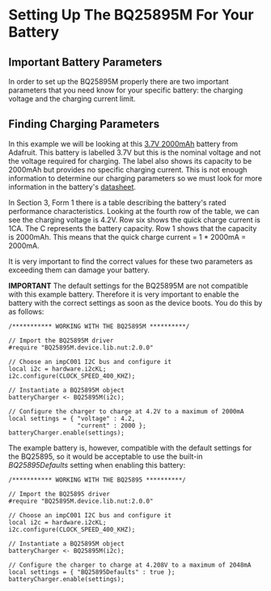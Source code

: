 # Setting Up The BQ25895M For Your Battery #

## Important Battery Parameters ##

In order to set up the BQ25895M properly there are two important parameters that you need know for your specific battery: the charging voltage and the charging current limit.

## Finding Charging Parameters ##

In this example we will be looking at this [3.7V 2000mAh]( https://www.adafruit.com/product/2011?gclid=EAIaIQobChMIh7uL6pP83AIVS0sNCh1NNQUsEAQYAiABEgKFA_D_BwE) battery from Adafruit. This battery is labelled 3.7V but this is the nominal voltage and not the voltage required for charging. The label also shows its capacity to be 2000mAh but provides no specific charging current. This is not enough information to determine our charging parameters so we must look for more information in the battery's [datasheet](https://cdn-shop.adafruit.com/datasheets/LiIon2000mAh37V.pdf).

In Section 3, Form 1 there is a table describing the battery's rated performance characteristics. Looking at the fourth row of the table, we can see the charging voltage is 4.2V. Row six shows the quick charge current is 1CA. The C represents the battery capacity. Row 1 shows that the capacity is 2000mAh. This means that the quick charge current = 1 * 2000mA = 2000mA.

It is very important to find the correct values for these two parameters as exceeding them can damage your battery.

**IMPORTANT** The default settings for the BQ25895M are not compatible with this example battery. Therefore it is very important to enable the battery with the correct settings as soon as the device boots. You do this by as follows:

```squirrel
/*********** WORKING WITH THE BQ25895M **********/

// Import the BQ25895M driver
#require "BQ25895M.device.lib.nut:2.0.0"

// Choose an impC001 I2C bus and configure it
local i2c = hardware.i2cKL;
i2c.configure(CLOCK_SPEED_400_KHZ);

// Instantiate a BQ25895M object
batteryCharger <- BQ25895M(i2c);

// Configure the charger to charge at 4.2V to a maximum of 2000mA
local settings = { "voltage" : 4.2,
                   "current" : 2000 };
batteryCharger.enable(settings);
```

The example battery is, however, compatible with the default settings for the BQ25895, so it would be acceptable to use the built-in *BQ25895Defaults* setting when enabling this battery:

```squirrel
/*********** WORKING WITH THE BQ25895 **********/

// Import the BQ25895 driver
#require "BQ25895M.device.lib.nut:2.0.0"

// Choose an impC001 I2C bus and configure it
local i2c = hardware.i2cKL;
i2c.configure(CLOCK_SPEED_400_KHZ);

// Instantiate a BQ25895M object
batteryCharger <- BQ25895M(i2c);

// Configure the charger to charge at 4.208V to a maximum of 2048mA
local settings = { "BQ25895Defaults" : true };
batteryCharger.enable(settings);
```

